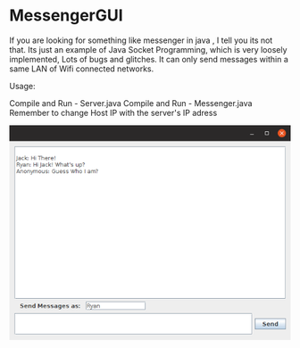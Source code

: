 # MessengerGUI
If you are looking for something like messenger in java , I tell you its not that.
Its just an example of Java Socket Programming, which is very loosely implemented, Lots of bugs and glitches.
It can only send messages within a same LAN of Wifi connected networks.

Usage:

Compile and Run - Server.java
Compile and Run - Messenger.java 
Remember to change Host IP with the server's IP adress

![Screenshot](https://raw.githubusercontent.com/r-0-0-t/MessengerGUI/master/Screenshot/Screenshot%20from%202018-09-24%2012-37-07.png "Screenshot")
